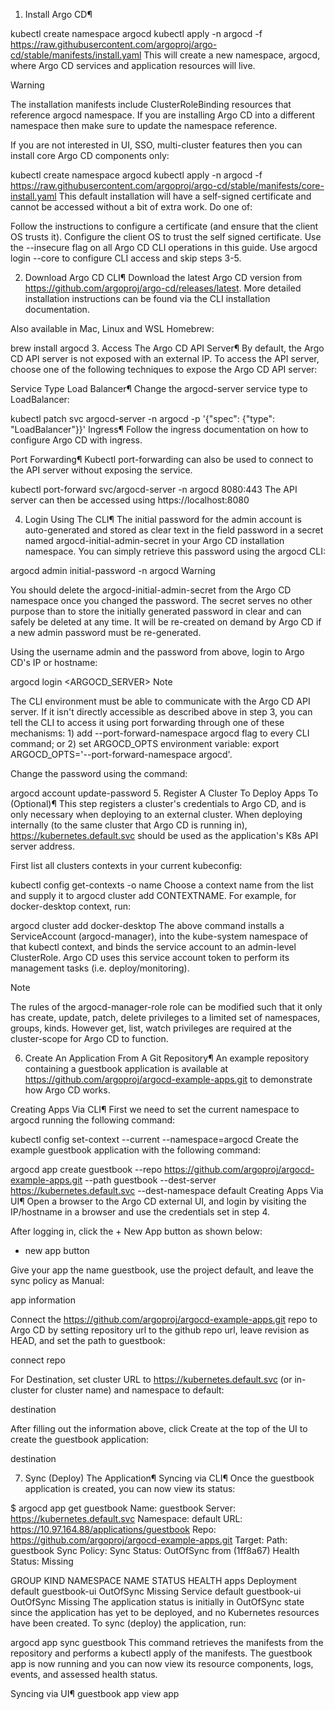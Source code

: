 1. Install Argo CD¶

kubectl create namespace argocd
kubectl apply -n argocd -f https://raw.githubusercontent.com/argoproj/argo-cd/stable/manifests/install.yaml
This will create a new namespace, argocd, where Argo CD services and application resources will live.

Warning

The installation manifests include ClusterRoleBinding resources that reference argocd namespace. If you are installing Argo CD into a different namespace then make sure to update the namespace reference.

If you are not interested in UI, SSO, multi-cluster features then you can install core Argo CD components only:


kubectl create namespace argocd
kubectl apply -n argocd -f https://raw.githubusercontent.com/argoproj/argo-cd/stable/manifests/core-install.yaml
This default installation will have a self-signed certificate and cannot be accessed without a bit of extra work. Do one of:

Follow the instructions to configure a certificate (and ensure that the client OS trusts it).
Configure the client OS to trust the self signed certificate.
Use the --insecure flag on all Argo CD CLI operations in this guide.
Use argocd login --core to configure CLI access and skip steps 3-5.

2. Download Argo CD CLI¶
Download the latest Argo CD version from https://github.com/argoproj/argo-cd/releases/latest. More detailed installation instructions can be found via the CLI installation documentation.

Also available in Mac, Linux and WSL Homebrew:


brew install argocd
3. Access The Argo CD API Server¶
By default, the Argo CD API server is not exposed with an external IP. To access the API server, choose one of the following techniques to expose the Argo CD API server:

Service Type Load Balancer¶
Change the argocd-server service type to LoadBalancer:


kubectl patch svc argocd-server -n argocd -p '{"spec": {"type": "LoadBalancer"}}'
Ingress¶
Follow the ingress documentation on how to configure Argo CD with ingress.

Port Forwarding¶
Kubectl port-forwarding can also be used to connect to the API server without exposing the service.


kubectl port-forward svc/argocd-server -n argocd 8080:443
The API server can then be accessed using https://localhost:8080

4. Login Using The CLI¶
The initial password for the admin account is auto-generated and stored as clear text in the field password in a secret named argocd-initial-admin-secret in your Argo CD installation namespace. You can simply retrieve this password using the argocd CLI:


argocd admin initial-password -n argocd
Warning

You should delete the argocd-initial-admin-secret from the Argo CD namespace once you changed the password. The secret serves no other purpose than to store the initially generated password in clear and can safely be deleted at any time. It will be re-created on demand by Argo CD if a new admin password must be re-generated.

Using the username admin and the password from above, login to Argo CD's IP or hostname:


argocd login <ARGOCD_SERVER>
Note

The CLI environment must be able to communicate with the Argo CD API server. If it isn't directly accessible as described above in step 3, you can tell the CLI to access it using port forwarding through one of these mechanisms: 1) add --port-forward-namespace argocd flag to every CLI command; or 2) set ARGOCD_OPTS environment variable: export ARGOCD_OPTS='--port-forward-namespace argocd'.

Change the password using the command:


argocd account update-password
5. Register A Cluster To Deploy Apps To (Optional)¶
This step registers a cluster's credentials to Argo CD, and is only necessary when deploying to an external cluster. When deploying internally (to the same cluster that Argo CD is running in), https://kubernetes.default.svc should be used as the application's K8s API server address.

First list all clusters contexts in your current kubeconfig:


kubectl config get-contexts -o name
Choose a context name from the list and supply it to argocd cluster add CONTEXTNAME. For example, for docker-desktop context, run:


argocd cluster add docker-desktop
The above command installs a ServiceAccount (argocd-manager), into the kube-system namespace of that kubectl context, and binds the service account to an admin-level ClusterRole. Argo CD uses this service account token to perform its management tasks (i.e. deploy/monitoring).

Note

The rules of the argocd-manager-role role can be modified such that it only has create, update, patch, delete privileges to a limited set of namespaces, groups, kinds. However get, list, watch privileges are required at the cluster-scope for Argo CD to function.

6. Create An Application From A Git Repository¶
An example repository containing a guestbook application is available at https://github.com/argoproj/argocd-example-apps.git to demonstrate how Argo CD works.

Creating Apps Via CLI¶
First we need to set the current namespace to argocd running the following command:


kubectl config set-context --current --namespace=argocd
Create the example guestbook application with the following command:


argocd app create guestbook --repo https://github.com/argoproj/argocd-example-apps.git --path guestbook --dest-server https://kubernetes.default.svc --dest-namespace default
Creating Apps Via UI¶
Open a browser to the Argo CD external UI, and login by visiting the IP/hostname in a browser and use the credentials set in step 4.

After logging in, click the + New App button as shown below:

+ new app button

Give your app the name guestbook, use the project default, and leave the sync policy as Manual:

app information

Connect the https://github.com/argoproj/argocd-example-apps.git repo to Argo CD by setting repository url to the github repo url, leave revision as HEAD, and set the path to guestbook:

connect repo

For Destination, set cluster URL to https://kubernetes.default.svc (or in-cluster for cluster name) and namespace to default:

destination

After filling out the information above, click Create at the top of the UI to create the guestbook application:

destination

7. Sync (Deploy) The Application¶
Syncing via CLI¶
Once the guestbook application is created, you can now view its status:


$ argocd app get guestbook
Name:               guestbook
Server:             https://kubernetes.default.svc
Namespace:          default
URL:                https://10.97.164.88/applications/guestbook
Repo:               https://github.com/argoproj/argocd-example-apps.git
Target:
Path:               guestbook
Sync Policy:        <none>
Sync Status:        OutOfSync from  (1ff8a67)
Health Status:      Missing

GROUP  KIND        NAMESPACE  NAME          STATUS     HEALTH
apps   Deployment  default    guestbook-ui  OutOfSync  Missing
       Service     default    guestbook-ui  OutOfSync  Missing
The application status is initially in OutOfSync state since the application has yet to be deployed, and no Kubernetes resources have been created. To sync (deploy) the application, run:


argocd app sync guestbook
This command retrieves the manifests from the repository and performs a kubectl apply of the manifests. The guestbook app is now running and you can now view its resource components, logs, events, and assessed health status.

Syncing via UI¶
guestbook app view app
